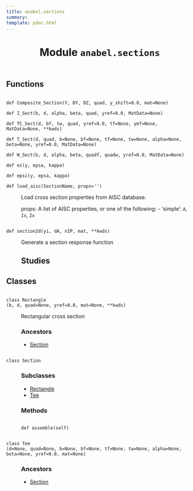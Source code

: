 ```yaml
---
title: anabel.sections
summary:
template: pdoc.html
...
```

<main>
<header>
<h1 class="title">Module <code>anabel.sections</code></h1>
</header>
<section id="section-intro">
</section>
<section>
</section>
<section>
</section>
<section>
<h2 class="section-title" id="header-functions">Functions</h2>
<dl>
<dt id="anabel.sections.Composite_Section"><code class="sourceCode hljs python name flex">
<span>def <span class="ident">Composite_Section</span></span>(<span>Y, DY, DZ, quad, y_shift=0.0, mat=None)</span>
</code></dt>
<dd>
<div class="desc">
</div>
</dd>
<dt id="anabel.sections.I_Sect"><code class="sourceCode hljs python name flex">
<span>def <span class="ident">I_Sect</span></span>(<span>b, d, alpha, beta, quad, yref=0.0, MatData=None)</span>
</code></dt>
<dd>
<div class="desc">
</div>
</dd>
<dt id="anabel.sections.TC_Sect"><code class="sourceCode hljs python name flex">
<span>def <span class="ident">TC_Sect</span></span>(<span>d, bf, tw, quad, yref=0.0, tf=None, ymf=None, MatData=None, **kwds)</span>
</code></dt>
<dd>
<div class="desc">
</div>
</dd>
<dt id="anabel.sections.T_Sect"><code class="sourceCode hljs python name flex">
<span>def <span class="ident">T_Sect</span></span>(<span>d, quad, b=None, bf=None, tf=None, tw=None, alpha=None, beta=None, yref=0.0, MatData=None)</span>
</code></dt>
<dd>
<div class="desc">
</div>
</dd>
<dt id="anabel.sections.W_Sect"><code class="sourceCode hljs python name flex">
<span>def <span class="ident">W_Sect</span></span>(<span>b, d, alpha, beta, quadf, quadw, yref=0.0, MatData=None)</span>
</code></dt>
<dd>
<div class="desc">
</div>
</dd>
<dt id="anabel.sections.ei"><code class="sourceCode hljs python name flex">
<span>def <span class="ident">ei</span></span>(<span>y, epsa, kappa)</span>
</code></dt>
<dd>
<div class="desc">
</div>
</dd>
<dt id="anabel.sections.epsi"><code class="sourceCode hljs python name flex">
<span>def <span class="ident">epsi</span></span>(<span>y, epsa, kappa)</span>
</code></dt>
<dd>
<div class="desc">
</div>
</dd>
<dt id="anabel.sections.load_aisc"><code class="sourceCode hljs python name flex">
<span>def <span class="ident">load_aisc</span></span>(<span>SectionName, props='')</span>
</code></dt>
<dd>
<div class="desc"><p>Load cross section properties from AISC database.</p>
<p>props: A list of AISC properties, or one of the following: - ‘simple’: <code>A</code>, <code>Ix</code>, <code>Zx</code></p>
</div>
</dd>
<dt id="anabel.sections.section2d"><code class="sourceCode hljs python name flex">
<span>def <span class="ident">section2d</span></span>(<span>yi, dA, nIP, mat, **kwds)</span>
</code></dt>
<dd>
<div class="desc"><p>Generate a section response function</p>
<h2 id="studies">Studies</h2>
</div>
</dd>
</dl>
</section>
<section>
<h2 class="section-title" id="header-classes">Classes</h2>
<dl>
<dt id="anabel.sections.Rectangle"><code class="flex name class">
<span>class <span class="ident">Rectangle</span></span>
<span>(</span><span>b, d, quad=None, yref=0.0, mat=None, **kwds)</span>
</code></dt>
<dd>
<div class="desc"><p>Rectangular cross section</p>
</div>
<h3>Ancestors</h3>
<ul class="hlist">
<li><a title="anabel.sections.Section" href="#anabel.sections.Section">Section</a></li>
</ul>
</dd>
<dt id="anabel.sections.Section"><code class="flex name class">
<span>class <span class="ident">Section</span></span>
</code></dt>
<dd>
<div class="desc">
</div>
<h3>Subclasses</h3>
<ul class="hlist">
<li><a title="anabel.sections.Rectangle" href="#anabel.sections.Rectangle">Rectangle</a></li>
<li><a title="anabel.sections.Tee" href="#anabel.sections.Tee">Tee</a></li>
</ul>
<h3>Methods</h3>
<dl>
<dt id="anabel.sections.Section.assemble"><code class="sourceCode hljs python name flex">
<span>def <span class="ident">assemble</span></span>(<span>self)</span>
</code></dt>
<dd>
<div class="desc">
</div>
</dd>
</dl>
</dd>
<dt id="anabel.sections.Tee"><code class="flex name class">
<span>class <span class="ident">Tee</span></span>
<span>(</span><span>d=None, quad=None, b=None, bf=None, tf=None, tw=None, alpha=None, beta=None, yref=0.0, mat=None)</span>
</code></dt>
<dd>
<div class="desc">
</div>
<h3>Ancestors</h3>
<ul class="hlist">
<li><a title="anabel.sections.Section" href="#anabel.sections.Section">Section</a></li>
</ul>
</dd>
</dl>
</section>
</main>